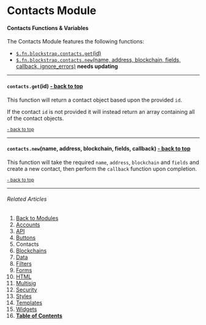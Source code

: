 Contacts Module <a name="docs_home"></a>
========================================

#### Contacts Functions & Variables

The Contacts Module features the following functions:

* [`$.fn.blockstrap.contacts.get`(id)](#contacts_get)
* [`$.fn.blockstrap.contacts.new`(name, address, blockchain, fields, callback, ignore_errors)](#contacts_new) __needs updating__

--------------------------------------------------------------------------------

#### `contacts.get`(id) <a name="contacts_get" class="pull-right" href="#docs_home"><i class="glyphicon glyphicon-upload"></i>- back to top</a>

This function will return a contact object based upon the provided `id`. 

If the contact `id` is not provided it will instead return an array containing all of the contact objects.

<a href="#docs_home"><small>- back to top</small></a>

--------------------------------------------------------------------------------

#### `contacts.new`(name, address, blockchain, fields, callback) <a name="contacts_new" class="pull-right" href="#docs_home"><i class="glyphicon glyphicon-upload"></i>- back to top</a>

This function will take the required `name`, `address`, `blockchain` and `fields` and create a new contact, then perform the `callback` function upon completion.

<a href="#docs_home"><small>- back to top</small></a>

---

###### Related Articles

01. [Back to Modules](../../modules/)
02. [Accounts](../accounts/)
03. [API](../api/)
04. [Buttons](../buttons/)
05. Contacts
06. [Blockchains](../blockchains/)
07. [Data](../data/)
08. [Filters](../filters/)
09. [Forms](../forms/)
10. [HTML](../html/)
11. [Multisig](../multisig/)
12. [Security](../security/)
13. [Styles](../styles/)
14. [Templates](../templates/)
15. [Widgets](../widgets/)
16. [__Table of Contents__](../../../)